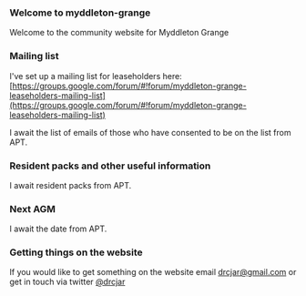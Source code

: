 ### Welcome to myddleton-grange

Welcome to the community website for Myddleton Grange

### Mailing list

I've set up a mailing list for leaseholders here: [https://groups.google.com/forum/#!forum/myddleton-grange-leaseholders-mailing-list](https://groups.google.com/forum/#!forum/myddleton-grange-leaseholders-mailing-list)

I await the list of emails of those who have consented to be on the list from APT.

### Resident packs and other useful information

I await resident packs from APT.

### Next AGM

I await the date from APT.

### Getting things on the website

If you would like to get something on the website email <drcjar@gmail.com> or get in touch via twitter [@drcjar](https://twitter.com/drcjar)

